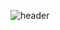 ![header](https://capsule-render.vercel.app/api?type=waving&color=gradient&customColorList=22&text=Hi%20there%20👋&animation=twinkling&fontSize=35&fontAlignY=40&fontAlign=70&height=250)

<!--
**Gayeon-Leee/Gayeon-Leee** is a ✨ _special_ ✨ repository because its `README.md` (this file) appears on your GitHub profile.

Here are some ideas to get you started:

- 🔭 I’m currently working on ...
- 🌱 I’m currently learning ...
- 👯 I’m looking to collaborate on ...
- 🤔 I’m looking for help with ...
- 💬 Ask me about ...
- 📫 How to reach me: ...
- 😄 Pronouns: ...
- ⚡ Fun fact: ...
-->
